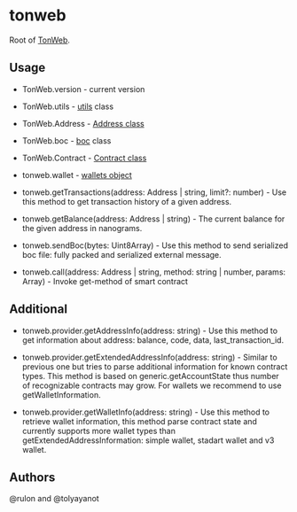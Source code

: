 # tonweb

Root of [TonWeb](https://github.com/toncenter/tonweb).

## Usage

* TonWeb.version - current version

* TonWeb.utils - [utils](https://github.com/toncenter/tonweb/blob/master/src/utils/README.md) class

* TonWeb.Address - [Address class](https://github.com/toncenter/tonweb/blob/master/src/utils/README.md#address-class)

* TonWeb.boc - [boc](https://github.com/toncenter/tonweb/blob/master/src/boc/README.md) class

* TonWeb.Contract - [Contract class](https://github.com/toncenter/tonweb/blob/master/src/contract/README.md)

* tonweb.wallet - [wallets object](https://github.com/toncenter/tonweb/blob/master/src/contract/wallet/README.md)

* tonweb.getTransactions(address: Address | string, limit?: number) - Use this method to get transaction history of a given address.

* tonweb.getBalance(address: Address | string) - The current balance for the given address in nanograms.

* tonweb.sendBoc(bytes: Uint8Array) - Use this method to send serialized boc file: fully packed and serialized external message.

* tonweb.call(address: Address | string, method: string | number, params: Array) - Invoke get-method of smart contract

## Additional

* tonweb.provider.getAddressInfo(address: string) - Use this method to get information about address: balance, code, data, last_transaction_id.

* tonweb.provider.getExtendedAddressInfo(address: string) - Similar to previous one but tries to parse additional information for known contract types. This method is based on generic.getAccountState thus number of recognizable contracts may grow. For wallets we recommend to use getWalletInformation.

* tonweb.provider.getWalletInfo(address: string) - Use this method to retrieve wallet information, this method parse contract state and currently supports more wallet types than getExtendedAddressInformation: simple wallet, stadart wallet and v3 wallet.

## Authors

@rulon and @tolyayanot
